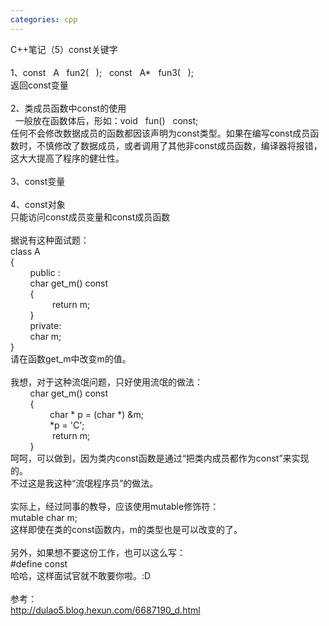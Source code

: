 ```yaml
---
categories: cpp
---
```

C++笔记（5）const关键字<br><br>1、const&nbsp;&nbsp; A&nbsp;&nbsp; fun2(&nbsp;&nbsp; );&nbsp;&nbsp; const&nbsp;&nbsp; A*&nbsp;&nbsp; fun3(&nbsp;&nbsp; ); <br>返回const变量<br><br>2、类成员函数中const的使用&nbsp;&nbsp; &nbsp;<br>&nbsp; 一般放在函数体后，形如：void&nbsp;&nbsp; fun()&nbsp;&nbsp; const;&nbsp;&nbsp;&nbsp; &nbsp;<br>任何不会修改数据成员的函数都因该声明为const类型。如果在编写const成员函数时，不慎修改了数据成员，或者调用了其他非const成员函数，编译器将报错，这大大提高了程序的健壮性。<br><br>3、const变量<br><br>4、const对象<br>只能访问const成员变量和const成员函数<br><br>据说有这种面试题：<br>class A<br>{<br>&nbsp;&nbsp;&nbsp;&nbsp;&nbsp;&nbsp;&nbsp; public :<br>&nbsp;&nbsp;&nbsp;&nbsp;&nbsp;&nbsp;&nbsp; char get_m() const<br>&nbsp;&nbsp;&nbsp;&nbsp;&nbsp;&nbsp;&nbsp; {<br>&nbsp;&nbsp;&nbsp;&nbsp;&nbsp;&nbsp;&nbsp;&nbsp;&nbsp;&nbsp;&nbsp;&nbsp;&nbsp;&nbsp;&nbsp;&nbsp; return m;<br>&nbsp;&nbsp;&nbsp;&nbsp;&nbsp;&nbsp;&nbsp; }<br>&nbsp;&nbsp;&nbsp;&nbsp;&nbsp;&nbsp;&nbsp; private:<br>&nbsp;&nbsp;&nbsp;&nbsp;&nbsp;&nbsp;&nbsp; char m;<br>}<br>请在函数get_m中改变m的值。<br><br>我想，对于这种流氓问题，只好使用流氓的做法：<br>&nbsp;&nbsp;&nbsp;&nbsp;&nbsp;&nbsp;&nbsp; char get_m() const<br>&nbsp;&nbsp;&nbsp;&nbsp;&nbsp;&nbsp;&nbsp; {<br>&nbsp;&nbsp;&nbsp;&nbsp;&nbsp;&nbsp;&nbsp;&nbsp;&nbsp;&nbsp;&nbsp;&nbsp;&nbsp;&nbsp;&nbsp; char * p = (char *) &amp;m;<br>&nbsp;&nbsp;&nbsp;&nbsp;&nbsp;&nbsp;&nbsp;&nbsp;&nbsp;&nbsp;&nbsp;&nbsp;&nbsp;&nbsp;&nbsp; *p = 'C';<br>&nbsp;&nbsp;&nbsp;&nbsp;&nbsp;&nbsp;&nbsp;&nbsp;&nbsp;&nbsp;&nbsp;&nbsp;&nbsp;&nbsp;&nbsp;&nbsp; return m;<br>&nbsp;&nbsp;&nbsp;&nbsp;&nbsp;&nbsp;&nbsp; }<br>呵呵，可以做到，因为类内const函数是通过“把类内成员都作为const”来实现的。<br>不过这是我这种“流氓程序员”的做法。<br><br>实际上，经过同事的教导，应该使用mutable修饰符：<br>mutable char m;<br>这样即使在类的const函数内，m的类型也是可以改变的了。<br><br>另外，如果想不要这份工作，也可以这么写：<br>#define const<br>哈哈，这样面试官就不敢要你啦。:D<br><br>参考：<br>http://dulao5.blog.hexun.com/6687190_d.html